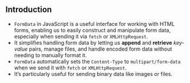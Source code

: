 ## Introduction
- `FormData` in JavaScript is a useful interface for working with HTML forms, enabling us to easily construct and manipulate form data, especially when sending it via `fetch` or `XMLHttpRequest`.
- It simplifies handling form data by letting us **append** and **retrieve** *key-value* pairs, manage files, and handle encoded form data without needing to manually format it.
- `FormData` automatically sets the `Content-Type` to `multipart/form-data` when we send it with `fetch` or `XMLHttpRequest`.
- It’s particularly useful for sending binary data like images or files.